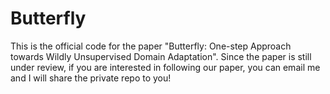 # Butterfly
This is the official code for the paper "Butterfly: One-step Approach towards Wildly Unsupervised Domain Adaptation". Since the paper is still under review, if you are interested in following our paper, you can email me and I will share the private repo to you!
